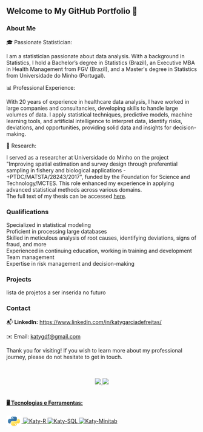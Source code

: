 ## Welcome to My GitHub Portfolio 👋

### About Me

🎓 Passionate Statistician:

I am a statistician passionate about data analysis. With a background in Statistics, I hold a Bachelor’s degree in Statistics (Brazil), an Executive MBA in Health Management from FGV (Brazil), and a Master's degree in Statistics from Universidade do Minho (Portugal).

📊 Professional Experience:

With 20 years of experience in healthcare data analysis, I have worked in large companies and consultancies, developing skills to handle large volumes of data. I apply statistical techniques, predictive models, machine learning tools, and artificial intelligence to interpret data, identify risks, deviations, and opportunities, providing solid data and insights for decision-making.

🔬 Research:

I served as a researcher at Universidade do Minho on the project "Improving spatial estimation and survey design through preferential sampling in fishery and biological applications - +PTDC/MATSTA/28243/2017", funded by the Foundation for Science and Technology/MCTES. This role enhanced my experience in applying advanced statistical methods across various domains.  
The full text of my thesis can be accessed <a href="https://repositorium.sdum.uminho.pt/bitstream/1822/80581/1/Katy%20Garcia%20de%20Freitas.pdf" target="_blank">here</a>.</p>

### Qualifications
Specialized in statistical modeling  
Proficient in processing large databases  
Skilled in meticulous analysis of root causes, identifying deviations, signs of fraud, and more  
Experienced in continuing education, working in training and development  
Team management  
Expertise in risk management and decision-making  

### Projects
lista de projetos a ser inserida no futuro

### Contact
<div class="content">
    <p>📬 <strong>LinkedIn:</strong> <a href="https://www.linkedin.com/in/katygarciadefreitas/" target="_blank">https://www.linkedin.com/in/katygarciadefreitas/</a></p>
</div>
  
✉️ Email: katygdf@gmail.com  


Thank you for visiting! If you wish to learn more about my professional journey, please do not hesitate to get in touch.

 <br>
 <br>
 
<div align="center">
  <a href="https://github.com/KATYGDF">
  <img height="150em" src="https://github-readme-stats.vercel.app/api?username=KATYGDF&show_icons=true&theme=flag-india&include_all_commits=true&count_private=true"/>
  <img height="150em" src="https://github-readme-stats.vercel.app/api/top-langs/?username=KATYGDF&layout=compact&langs_count=7&theme=flag-india"/>
</div>
  
 <br>
 
#### 🖥️ Tecnologias e Ferramentas: 
<div style="display: inline_block">
  <img align="center" alt="Katy-Python" height="30" width="40" src="https://raw.githubusercontent.com/devicons/devicon/master/icons/python/python-original.svg">
  <img align="center" alt="Katy-R" height="30" width="40" src="https://cdn.jsdelivr.net/gh/devicons/devicon/icons/rstudio/rstudio-original.svg" />  
  <img align="center" alt="Katy-SQL" height="30" width="40" src="https://cdn.jsdelivr.net/gh/devicons/devicon/icons/microsoftsqlserver/microsoftsqlserver-plain.svg" />
  <img align="center" alt="Katy-Minitab" height="30" width="40"src="https://cdn.jsdelivr.net/gh/devicons/devicon/icons/minitab/minitab-original.svg" />
</div> 
  
